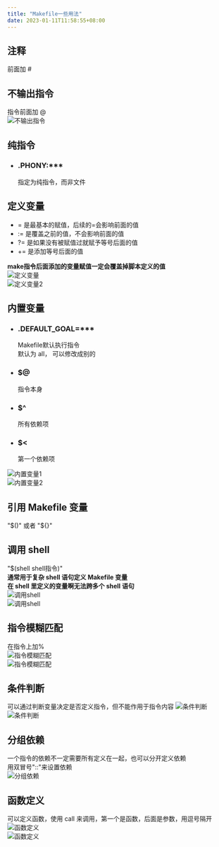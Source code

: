 ```yaml
---
title: "Makefile一些用法"
date: 2023-01-11T11:58:55+08:00
---
```

## 注释
前面加 #

## 不输出指令
指令前面加 @\
![不输出指令](/不输出指令.png)

## 纯指令
- ### .PHONY:***
    指定为纯指令，而非文件

## 定义变量
- = 是最基本的赋值，后续的=会影响前面的值
- := 是覆盖之前的值，不会影响前面的值
- ?= 是如果没有被赋值过就赋予等号后面的值
- += 是添加等号后面的值

**make指令后面添加的变量赋值一定会覆盖掉脚本定义的值**\
![定义变量](/定义变量.png)\
![定义变量2](/定义变量2.png)

## 内置变量
- ### .DEFAULT_GOAL=***
    Makefile默认执行指令\
    默认为 all， 可以修改成别的
- ### $@
    指令本身
- ### $^
    所有依赖项
- ### $<
    第一个依赖项

![内置变量1](/内置变量1.png)\
![内置变量2](/内置变量2.png)

## 引用 Makefile 变量
"$()" 或者 "${}"

## 调用 shell
"$(shell shell指令)"\
**通常用于复杂 shell 语句定义 Makefile 变量**\
**在 shell 里定义的变量啊无法跨多个 shell 语句**\
![调用shell](/调用shell1.png)\
![调用shell](/调用shell2.png)

## 指令模糊匹配
在指令上加%\
![指令模糊匹配](/指令模糊匹配1.png)\
![指令模糊匹配](/指令模糊匹配2.png)

## 条件判断
可以通过判断变量决定是否定义指令，但不能作用于指令内容
![条件判断](/条件判断1.png)\
![条件判断](/条件判断2.png)

## 分组依赖
一个指令的依赖不一定需要所有定义在一起，也可以分开定义依赖\
用双冒号"::"来设置依赖\
![分组依赖](/分组依赖.png)

## 函数定义
可以定义函数，使用 call 来调用，第一个是函数，后面是参数，用逗号隔开\
![函数定义](/函数定义1.png)\
![函数定义](/函数定义2.png)

